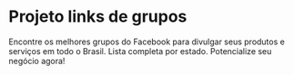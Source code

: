 # Projeto links de grupos
Encontre os melhores grupos do Facebook para divulgar seus produtos e serviços em todo o Brasil. Lista completa por estado. Potencialize seu negócio agora!
